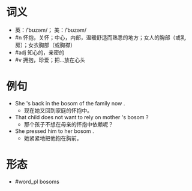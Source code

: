 # 词义
- 英：/ˈbʊzəm/； 美：/ˈbʊzəm/
- #n 怀抱，关怀；中心，内部，温暖舒适而熟悉的地方；女人的胸部（或乳房）；女衣胸部（或胸襟）
- #adj 知心的，亲密的
- #v 拥抱，珍爱；把...放在心头
# 例句
- She 's back in the bosom of the family now .
	- 现在她又回到家庭的怀抱中。
- That child does not want to rely on mother 's bosom ?
	- 那个孩子不想在母亲的怀抱中依赖呢？
- She pressed him to her bosom .
	- 她紧紧地把他抱在胸前。
# 形态
- #word_pl bosoms
